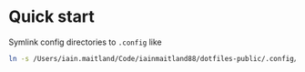 # Quick start

Symlink config directories to `.config` like

```bash
ln -s /Users/iain.maitland/Code/iainmaitland88/dotfiles-public/.config/nvim ~/.config
```
